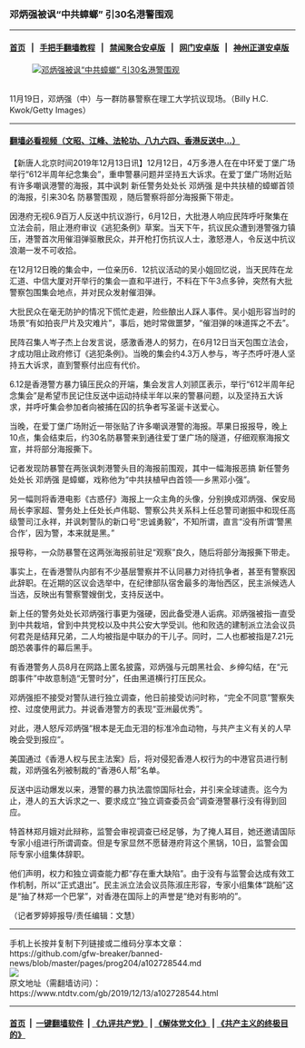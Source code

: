 ### 邓炳强被讽“中共蟑螂” 引30名港警围观
------------------------

#### [首页](https://github.com/gfw-breaker/banned-news/blob/master/README.md) &nbsp;&nbsp;|&nbsp;&nbsp; [手把手翻墙教程](https://github.com/gfw-breaker/guides/wiki) &nbsp;&nbsp;|&nbsp;&nbsp; [禁闻聚合安卓版](https://github.com/gfw-breaker/bn-android) &nbsp;&nbsp;|&nbsp;&nbsp; [网门安卓版](https://github.com/oGate2/oGate) &nbsp;&nbsp;|&nbsp;&nbsp; [神州正道安卓版](https://github.com/SzzdOgate/update) 



<div><div class="featured_image">
 <a href="https://i.ntdtv.com/assets/uploads/2019/12/GettyImages-1183450835.jpg" target="_blank">
  <figure>
   <img alt="邓炳强被讽“中共蟑螂” 引30名港警围观" src="https://i.ntdtv.com/assets/uploads/2019/12/GettyImages-1183450835-800x450.jpg"/>
  </figure><br/>
 </a>
 <span class="caption">
  11月19日，邓炳强（中）与一群防暴警察在理工大学抗议现场。（Billy H.C. Kwok/Getty Images）
 </span>
</div>
</div><hr/>

#### [翻墙必看视频（文昭、江峰、法轮功、八九六四、香港反送中...）](https://github.com/gfw-breaker/banned-news/blob/master/pages/link3.md)

<div><div class="post_content" itemprop="articleBody">
 <p>
  【新唐人北京时间2019年12月13日讯】12月12日，4万多港人在在中环爱丁堡广场举行“612半周年纪念集会”，重申警暴问题并坚持五大诉求。在爱丁堡广场附近贴有许多嘲讽港警的海报，其中讽刺
  <ok href="https://www.ntdtv.com/gb/新任警务处处长.htm">
   新任警务处处长
  </ok>
  <ok href="https://www.ntdtv.com/gb/邓炳强.htm">
   邓炳强
  </ok>
  是中共扶植的蟑螂首领的海报，引来30名
  <ok href="https://www.ntdtv.com/gb/防暴警围观.htm">
   防暴警围观
  </ok>
  ，随后警察将部分海报撕下带走。
 </p>
 <p>
  因港府无视6.9百万人反送中抗议游行，6月12日，大批港人响应民阵呼吁聚集在立法会前，阻止港府审议《逃犯条例》草案。当天下午，抗议民众遭到港警强力镇压，港警首次用催泪弹驱散民众，并开枪打伤抗议人士，激怒港人，令反送中抗议浪潮一发不可收拾。
 </p>
 <p>
  在12月12日晚的集会中，一位亲历6．12抗议活动的吴小姐回忆说，当天民阵在龙汇道、中信大厦对开举行的集会一直和平进行，不料在下午3点多钟，突然有大批警察包围集会地点，并对民众发射催泪弹。
 </p>
 <p>
  大批民众在毫无防护的情况下慌忙走避，险些酿出人踩人事件。吴小姐形容当时的场景“有如拍丧尸片及灾难片”，事后，她时常做噩梦，“催泪弹的味道挥之不去”。
 </p>
 <p>
  民阵召集人岑子杰上台发言说，感激香港人的努力，在6月12日当天包围立法会，才成功阻止政府修订《逃犯条例》。当晚的集会约4.3万人参与，岑子杰呼吁港人坚持五大诉求，直到警察付出应有代价。
 </p>
 <p>
  6.12是香港警方暴力镇压民众的开端，集会发言人刘颕匡表示，举行“612半周年纪念集会”是希望市民记住反送中运动持续半年以来的警暴问题，以及坚持五大诉求，并呼吁集会参加者向被捕在囚的抗争者写圣诞卡送爱心。
 </p>
 <p>
  当晚，在爱丁堡广场附近一带张贴了许多嘲讽港警的海报。苹果日报报导，晚上10点，集会结束后，约30名防暴警来到通往爱丁堡广场的隧道，仔细观察海报文宣，并将部分海报撕下。
 </p>
 <p>
  记者发现防暴警在两张讽刺港警头目的海报前围观，其中一幅海报恶搞
  <ok href="https://www.ntdtv.com/gb/新任警务处处长.htm">
   新任警务处处长
  </ok>
  <ok href="https://www.ntdtv.com/gb/邓炳强.htm">
   邓炳强
  </ok>
  是蟑螂，戏称他为“中共扶植曱甴首领──乡黑邓小强”。
 </p>
 <p>
  另一幅则将香港电影《古惑仔》海报上一众主角的头像，分别换成邓炳强、保安局局长李家超、警务处上任处长卢伟聪、警察公共关系科上任总警司谢振中和现任高级警司江永祥，并讽刺警队的新口号“忠诚勇毅”，不知所谓，直言“没有所谓‘警黑合作’，因为警，本来就是黑。”
 </p>
 <p>
  报导称，一众防暴警在这两张海报前驻足“观察”良久，随后将部分海报撕下带走。
 </p>
 <p>
  事实上，在香港警队内部有不少基层警察并不认同暴力对待抗争者，甚至有警察因此辞职。在近期的区议会选举中，在纪律部队宿舍最多的海怡西区，民主派候选人当选，反映出有警察警嫂倒戈，支持反送中。
 </p>
 <p>
  新上任的警务处处长邓炳强行事更为强硬，因此备受港人诟病。邓炳强被指一直受到中共栽培，曾到中共党校以及中共公安大学受训。他和败选的建制派立法会议员何君尧是结拜兄弟，二人均被指是中联办的干儿子。同时，二人也都被指是7.21元朗恐袭事件的幕后黑手。
 </p>
 <p>
  有香港警务人员8月在网路上匿名披露，邓炳强与元朗黑社会、乡绅勾结，在“元朗事件”中故意制造“无警时分”，任由黑道横行打压民众。
 </p>
 <p>
  邓炳强拒不接受对警队进行独立调查，他日前接受访问时称，“完全不同意”警察失控、过度使用武力。并说香港警方的表现“亚洲最优秀”。
 </p>
 <p>
  对此，港人怒斥邓炳强“根本是无血无泪的标准冷血动物，与共产主义有关的人早晚会受到报应”。
 </p>
 <p>
  美国通过《香港人权与民主法案》后，将对侵犯香港人权行为的中港官员进行制裁，邓炳强名列被制裁的“香港6人帮”名单。
 </p>
 <p>
  反送中运动爆发以来，港警的暴力执法震惊国际社会，并引来全球谴责。迄今为止，港人的五大诉求之一、要求成立“独立调查委员会”调查港警暴行没有得到回应。
 </p>
 <p>
  特首林郑月娥对此辩称，监警会审视调查已经足够，为了掩人耳目，她还邀请国际专家小组进行所谓调查。但是专家显然不愿替港府背这个黑锅，10日，监警会国际专家小组集体辞职。
 </p>
 <p>
  他们声明，权力和独立调查能力都“存在重大缺陷”。由于没有与监警会达成有效工作机制，所以“正式退出”。民主派立法会议员陈淑庄形容，专家小组集体“跳船”这是“抽了林郑一个巴掌”，对香港在国际上的声誉是“绝对有影响的”。
 </p>
 <p>
  （记者罗婷婷报导/责任编辑：文慧）
 </p>
 <div class="single_ad">
 </div>
</div>
</div>
<hr/>
手机上长按并复制下列链接或二维码分享本文章：<br/>
https://github.com/gfw-breaker/banned-news/blob/master/pages/prog204/a102728544.md <br/>
<a href='https://github.com/gfw-breaker/banned-news/blob/master/pages/prog204/a102728544.md'><img src='https://github.com/gfw-breaker/banned-news/blob/master/pages/prog204/a102728544.md.png'/></a> <br/>
原文地址（需翻墙访问）：https://www.ntdtv.com/gb/2019/12/13/a102728544.html


------------------------
#### [首页](https://github.com/gfw-breaker/banned-news/blob/master/README.md) &nbsp;|&nbsp; [一键翻墙软件](https://github.com/gfw-breaker/nogfw/blob/master/README.md) &nbsp;| [《九评共产党》](https://github.com/gfw-breaker/9ping.md/blob/master/README.md#九评之一评共产党是什么) | [《解体党文化》](https://github.com/gfw-breaker/jtdwh.md/blob/master/README.md) | [《共产主义的终极目的》](https://github.com/gfw-breaker/gczydzjmd.md/blob/master/README.md)


<img src='http://gfw-breaker.win/banned-news/pages/prog204/a102728544.md' width='0px' height='0px'/>